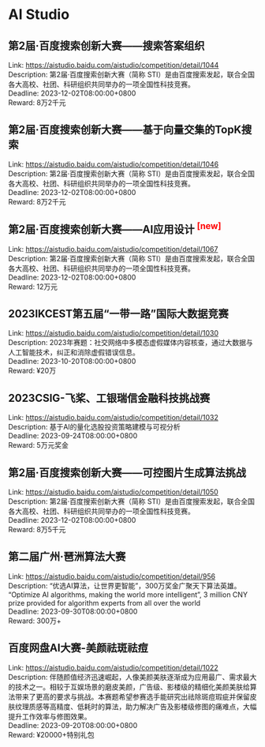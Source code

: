 # AI Studio



## 第2届·百度搜索创新大赛——搜索答案组织

Link: https://aistudio.baidu.com/aistudio/competition/detail/1044  
Description: 第2届·百度搜索创新大赛（简称 STI）是由百度搜索发起，联合全国各大高校、社团、科研组织共同举办的一项全国性科技竞赛。  
Deadline: 2023-12-02T08:00:00+0800  
Reward: 8万2千元  


## 第2届·百度搜索创新大赛——基于向量交集的TopK搜索

Link: https://aistudio.baidu.com/aistudio/competition/detail/1046  
Description: 第2届·百度搜索创新大赛（简称 STI）是由百度搜索发起，联合全国各大高校、社团、科研组织共同举办的一项全国性科技竞赛。  
Deadline: 2023-12-02T08:00:00+0800  
Reward: 8万2千元  


## 第2届·百度搜索创新大赛——AI应用设计 <sup style="color:red">[new]<sup>  

Link: https://aistudio.baidu.com/aistudio/competition/detail/1067  
Description: 第2届·百度搜索创新大赛（简称 STI）是由百度搜索发起，联合全国各大高校、社团、科研组织共同举办的一项全国性科技竞赛。  
Deadline: 2023-12-02T08:00:00+0800  
Reward: 12万元  


## 2023IKCEST第五届“一带一路”国际大数据竞赛

Link: https://aistudio.baidu.com/aistudio/competition/detail/1030  
Description: 2023年赛题：社交网络中多模态虚假媒体内容核查，通过大数据与人工智能技术，纠正和消除虚假错误信息。  
Deadline: 2023-10-20T08:00:00+0800  
Reward: ¥20万  


## 2023CSIG-飞桨、工银瑞信金融科技挑战赛

Link: https://aistudio.baidu.com/aistudio/competition/detail/1032  
Description: 基于AI的量化选股投资策略建模与可视分析  
Deadline: 2023-09-24T08:00:00+0800  
Reward: 5万元奖金  


## 第2届·百度搜索创新大赛——可控图片生成算法挑战

Link: https://aistudio.baidu.com/aistudio/competition/detail/1050  
Description: 第2届·百度搜索创新大赛（简称 STI）是由百度搜索发起，联合全国各大高校、社团、科研组织共同举办的一项全国性科技竞赛。  
Deadline: 2023-12-02T08:00:00+0800  
Reward: 8万5千元  


## 第二届广州·琶洲算法大赛

Link: https://aistudio.baidu.com/aistudio/competition/detail/956  
Description: “优选AI算法，让世界更智能”，300万奖金广聚天下算法英雄。
“Optimize AI algorithms, making the world more intelligent”, 3 million CNY prize provided for algorithm experts from all over the world  
Deadline: 2023-09-30T08:00:00+0800  
Reward: 300万+  


## 百度网盘AI大赛-美颜祛斑祛痘

Link: https://aistudio.baidu.com/aistudio/competition/detail/1022  
Description: 伴随颜值经济迅速崛起，人像美颜美肤逐渐成为应用最广、需求最大的技术之一。相较于互娱场景的磨皮美颜，广告级、影楼级的精细化美颜美肤给算法带来了更高的要求与挑战。本赛题希望参赛选手能研究出祛除斑痘瑕疵并保留皮肤纹理质感等高精度、低耗时的算法，助力解决广告及影楼级修图的痛难点，大幅提升工作效率与修图效果。  
Deadline: 2023-09-20T08:00:00+0800  
Reward: ¥20000+特别礼包  

